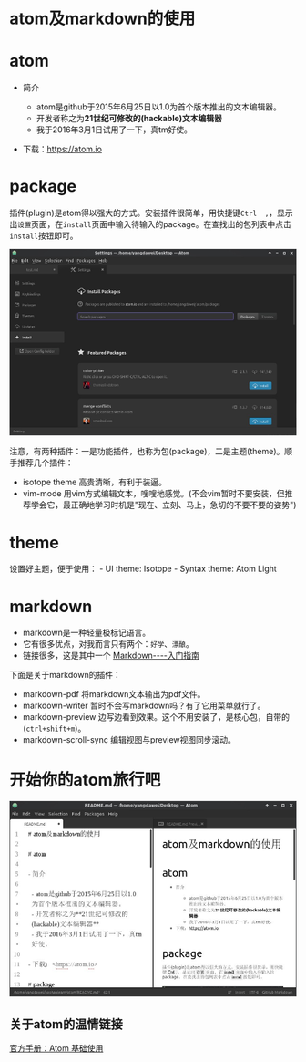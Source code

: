 # atom及markdown的使用

# atom

- 简介

  - atom是github于2015年6月25日以1.0为首个版本推出的文本编辑器。
  - 开发者称之为**21世纪可修改的(hackable)文本编辑器**
  - 我于2016年3月1日试用了一下，真tm好使。

- 下载：<https://atom.io>

# package

插件(plugin)是atom得以强大的方式。安装插件很简单，用快捷键`Ctrl  ,`，显示出`设置`页面，在`install`页面中输入待输入的package。在查找出的包列表中点击`install`按钮即可。

![](Settings.jpg)

注意，有两种插件：一是功能插件，也称为包(package)，二是主题(theme)。顺手推荐几个插件：

- isotope theme 高贵清晰，有利于装逼。
- vim-mode 用vim方式编辑文本，嗖嗖地感觉。(不会vim暂时不要安装，但推荐学会它，最正确地学习时机是"现在、立刻、马上，急切的不要不要的姿势")

# theme

设置好主题，便于使用： - UI theme: Isotope - Syntax theme: Atom Light

# markdown

- markdown是一种轻量极标记语言。
- 它有很多优点，对我而言只有两个：`好学`、`漂酿`。
- 链接很多，这是其中一个 [Markdown----入门指南](http://www.jianshu.com/p/1e402922ee32)

下面是关于markdown的插件：

- markdown-pdf 将markdown文本输出为pdf文件。
- markdown-writer 暂时不会写markdown吗？有了它用菜单就行了。
- markdown-preview 边写边看到效果。这个不用安装了，是核心包，自带的(`ctrl+shift+m`)。
- markdown-scroll-sync 编辑视图与preview视图同步滚动。

# 开始你的atom旅行吧

![makrdown](./Markdown.jpg)

## 关于atom的温情链接

[官方手册：Atom 基础使用](https://atom-china.org/t/guan-fang-shou-ce-atom-ji-chu-shi-yong/62)
